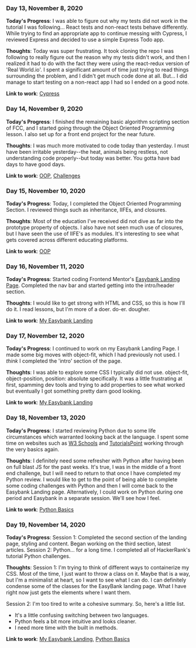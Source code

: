 ### Day 13, November 8, 2020

**Today's Progress**: I was able to figure out why my tests did not work in the tutorial I was following... React tests and non-react tests behave differently. While trying to find an appropriate app to continue messing with Cypress, I reviewed Express and decided to use a simple Express Todo app.

**Thoughts**: Today was super frustrating. It took cloning the repo I was following to really figure out the reason why my tests didn't work, and then I realized it had to do with the fact they were using the react-redux version of 'Real World.io'. I spent a significant amount of time just trying to read things surrounding the problem, and I didn't get much code done at all. But... I did manage to start testing on a non-react app I had so I ended on a good note.

**Link to work**: [Cypress](https://github.com/jdemarc/cypress-playground)

### Day 14, November 9, 2020

**Today's Progress**: I finished the remaining basic algorithm scripting section of FCC, and I started going through the Object Oriented Programming lesson. I also set up for a front end project for the near future.

**Thoughts**: I was much more motivated to code today than yesterday. I must have been irritable yesterday--the heat, animals being restless, not understanding code properly--but today was better. You gotta have bad days to have good days.

**Link to work**: [OOP](https://github.com/jdemarc/100-days-of-code/tree/main/fcc-js-algorithms-dstructures/oop), [Challenges](https://github.com/jdemarc/100-days-of-code/tree/main/fcc-js-algorithms-dstructures/basic-algorithm-scripting)

### Day 15, November 10, 2020

**Today's Progress**: Today, I completed the Object Oriented Programming Section. I reviewed things such as inheritance, IIFEs, and closures.

**Thoughts**: Most of the education I've received did not dive as far into the prototype property of objects. I also have not seen much use of closures, but I have seen the use of IIFE's as modules. It's interesting to see what gets covered across different educating platforms.

**Link to work**: [OOP](https://github.com/jdemarc/100-days-of-code/tree/main/fcc-js-algorithms-dstructures/oop)

### Day 16, November 11, 2020

**Today's Progress**: Started coding Frontend Mentor's [Easybank Landing Page](https://www.frontendmentor.io/challenges/easybank-landing-page-WaUhkoDN). Completed the nav bar and started getting into the intro/header section.

**Thoughts**: I would like to get strong with HTML and CSS, so this is how I'll do it. I read lessons, but I'm more of a doer. do-er. dougher.

**Link to work**: [My Easybank Landing](https://github.com/jdemarc/easybank-landing)

### Day 17, November 12, 2020

**Today's Progress**: I continued to work on my Easybank Landing Page. I made some big moves with object-fit, which I had previously not used. I *think* I completed the 'intro' section of the page.

**Thoughts**: I was able to explore some CSS I typically did not use. object-fit, object-position, position: absolute specifically. It was a little frustrating at first, spamming dev tools and trying to add properties to see what worked but eventually I got something pretty darn good looking.

**Link to work**: [My Easybank Landing](https://github.com/jdemarc/easybank-landing)

### Day 18, November 13, 2020

**Today's Progress**: I started reviewing Python due to some life circumstances which warranted looking back at the language. I spent some time on websites such as [W3 Schools](https://www.w3schools.com/python/default.asp) and [TutorialsPoint](https://www.tutorialspoint.com/python/index.htm) working through the very basics again.

**Thoughts**: I definitely need some refresher with Python after having been on full blast JS for the past weeks. It's true, I was in the middle of a front end challenge, but I will need to return to that once I have completed my Python review. I would like to get to the point of being able to complete some coding challenges with Python and then I will come back to the Easybank Landing page.  Alternatively, I could work on Python during one period and Easybank in a separate session. We'll see how I feel.

**Link to work**: [Python Basics](https://github.com/jdemarc/100-days-of-code/tree/main/py-basics)

### Day 19, November 14, 2020

**Today's Progress**:
Session 1: Completed the second section of the landing page, styling and content. Began working on the third section, latest articles.
Session 2: Python... for a long time. I completed all of HackerRank's tutorial Python challenges.

**Thoughts**:
Session 1: I'm trying to think of different ways to containerize my CSS. Most of the time, I just want to throw a class on it. Maybe that is a way, but I'm a minimalist at heart, so I want to see what I can do. I can definitely condense some of the classes for the EasyBank landing page. What I have right now just gets the elements where I want them.

Session 2: I'm too tired to write a cohesive summary. So, here's a little list.
- It's a little confusing switching between two languages.
- Python feels a bit more intuitive and looks cleaner.
- I need more time with the built in methods.

**Link to work**: [My Easybank Landing](https://github.com/jdemarc/easybank-landing), [Python Basics](https://github.com/jdemarc/100-days-of-code/tree/main/py-basics)
